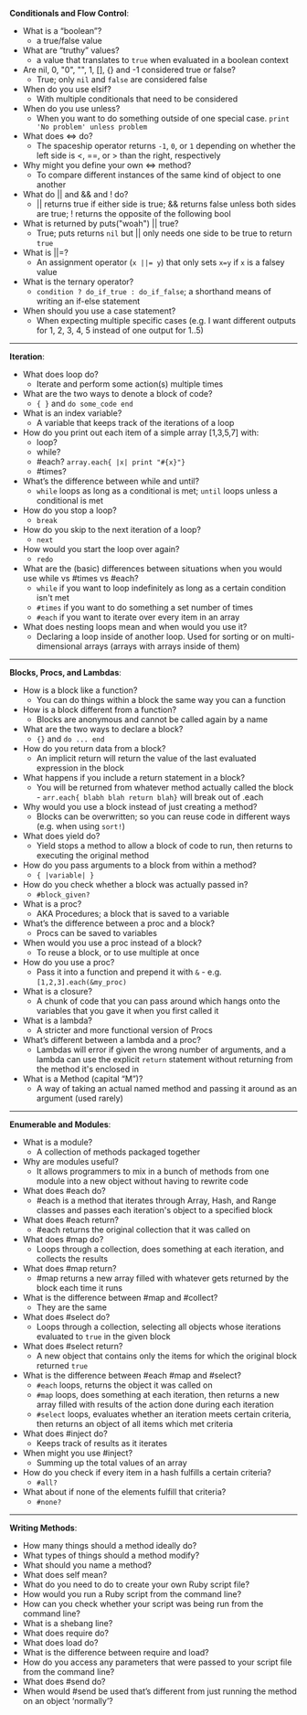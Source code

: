 **Conditionals and Flow Control**:

- What is a “boolean”?
  - a true/false value
- What are “truthy” values?
  - a value that translates to `true` when evaluated in a boolean context
- Are nil, 0, "0", "", 1, [], {} and -1 considered true or false?
  - True; only `nil` and `false` are considered false
- When do you use elsif?
  - With multiple conditionals that need to be considered
- When do you use unless?
  - When you want to do something outside of one special case. `print 'No problem' unless problem`
- What does <=> do?
  - The spaceship operator returns `-1`, `0`, or `1` depending on whether the left side is <, ==, or > than the right, respectively
- Why might you define your own <=> method?
  - To compare different instances of the same kind of object to one another
- What do || and && and ! do?
  - || returns true if either side is true; && returns false unless both sides are true; ! returns the opposite of the following bool
- What is returned by puts("woah") || true?
  - True; puts returns `nil` but || only needs one side to be true to return `true`
- What is ||=?
  - An assignment operator (`x ||= y`) that only sets `x=y` if `x` is a falsey value
- What is the ternary operator?
  - `condition ? do_if_true : do_if_false`; a shorthand means of writing an if-else statement
- When should you use a case statement?
  - When expecting multiple specific cases (e.g. I want different outputs for 1, 2, 3, 4, 5 instead of one output for 1..5)

---

**Iteration**:

- What does loop do?
  - Iterate and perform some action(s) multiple times
- What are the two ways to denote a block of code?
  - `{ }` and `do some_code end`
- What is an index variable?
  - A variable that keeps track of the iterations of a loop
- How do you print out each item of a simple array [1,3,5,7] with:
  - loop?
  - while?
  - \#each? `array.each{ |x| print "#{x}"}`
  - \#times?
- What’s the difference between while and until?
  - `while` loops as long as a conditional is met; `until` loops unless a conditional is met
- How do you stop a loop?
  - `break`
- How do you skip to the next iteration of a loop?
  - `next`
- How would you start the loop over again?
  - `redo`
- What are the (basic) differences between situations when you would use while vs #times vs #each?
  - `while` if you want to loop indefinitely as long as a certain condition isn't met
  - `#times` if you want to do something a set number of times
  - `#each` if you want to iterate over every item in an array
- What does nesting loops mean and when would you use it?
  - Declaring a loop inside of another loop. Used for sorting or on multi-dimensional arrays (arrays with arrays inside of them)

---

**Blocks, Procs, and Lambdas**:

- How is a block like a function?
  - You can do things within a block the same way you can a function
- How is a block different from a function?
  - Blocks are anonymous and cannot be called again by a name
- What are the two ways to declare a block?
  - `{}` and `do ... end`
- How do you return data from a block?
  - An implicit return will return the value of the last evaluated expression in the block
- What happens if you include a return statement in a block?
  - You will be returned from whatever method actually called the block - `arr.each{ blabh blah return blah}` will break out of .each
- Why would you use a block instead of just creating a method?
  - Blocks can be overwritten; so you can reuse code in different ways (e.g. when using `sort!`)
- What does yield do?
  - Yield stops a method to allow a block of code to run, then returns to executing the original method
- How do you pass arguments to a block from within a method?
  - `{ |variable| }`
- How do you check whether a block was actually passed in?
  - `#block_given?`
- What is a proc?
  -  AKA Procedures; a block that is saved to a variable
- What’s the difference between a proc and a block?
  - Procs can be saved to variables
- When would you use a proc instead of a block?
  - To reuse a block, or to use multiple at once
- How do you use a proc?
  - Pass it into a function and prepend it with `&` - e.g. `[1,2,3].each(&my_proc)`
- What is a closure?
  - A chunk of code that you can pass around which hangs onto the variables that you gave it when you first called it
- What is a lambda?
  - A stricter and more functional version of Procs
- What’s different between a lambda and a proc?
  - Lambdas will error if given the wrong number of arguments, and a lambda can use the explicit `return` statement without returning from the method it's enclosed in
- What is a Method (capital “M”)?
  - A way of taking an actual named method and passing it around as an argument (used rarely)
---

**Enumerable and Modules**:

- What is a module?
  - A collection of methods packaged together
- Why are modules useful?
  - It allows programmers to mix in a bunch of methods from one module into a new object without having to rewrite code
- What does #each do?
  - #each is a method that iterates through Array, Hash, and Range classes and passes each iteration's object to a specified block
- What does #each return?
  - #each returns the original collection that it was called on
- What does #map do?
  - Loops through a collection, does something at each iteration, and collects the results
- What does #map return?
  - #map returns a new array filled with whatever gets returned by the block each time it runs
- What is the difference between #map and #collect?
  - They are the same
- What does #select do?
  - Loops through a collection, selecting all objects whose iterations evaluated to `true` in the given block
- What does #select return?
  - A new object that contains only the items for which the original block returned `true`
- What is the difference between #each #map and #select?
  - `#each` loops, returns the object it was called on
  - `#map` loops, does something at each iteration, then returns a new array filled with results of the action done during each iteration
  - `#select` loops, evaluates whether an iteration meets certain criteria, then returns an object of all items which met criteria
- What does #inject do?
  - Keeps track of results as it iterates
- When might you use #inject?
  - Summing up the total values of an array
- How do you check if every item in a hash fulfills a certain criteria?
  - `#all?`
- What about if none of the elements fulfill that criteria?
  - `#none?`

---

**Writing Methods**:

- How many things should a method ideally do?
- What types of things should a method modify?
- What should you name a method?
- What does self mean?
- What do you need to do to create your own Ruby script file?
- How would you run a Ruby script from the command line?
- How can you check whether your script was being run from the command line?
- What is a shebang line?
- What does require do?
- What does load do?
- What is the difference between require and load?
- How do you access any parameters that were passed to your script file from the command line?
- What does #send do?
- When would #send be used that’s different from just running the method on an object ‘normally’?
